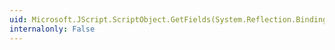 ```yaml
---
uid: Microsoft.JScript.ScriptObject.GetFields(System.Reflection.BindingFlags)
internalonly: False
---
```


